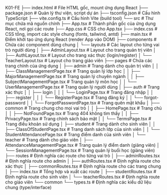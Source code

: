 K01-FE
├── index.html                        # File HTML gốc, mount ứng dụng React
├── package.json                      # Quản lý thư viện, script dự án
├── tsconfig.json                     # Cấu hình TypeScript
├── vite.config.ts                    # Cấu hình Vite (build tool)
└── src                               # Thư mục chứa mã nguồn chính
    ├── App.tsx                       # Thành phần gốc của ứng dụng React, nơi gọi các route
    ├── App.css                       # CSS cho App.tsx
    ├── index.css                     # CSS tổng, import các style chung (fonts, tailwind, antd)
    ├── main.tsx                      # Điểm khởi tạo ứng dụng React (render App vào DOM)
    ├── components                    # Chứa các component dùng chung
    │   └── layouts                   # Các layout cho từng vai trò người dùng
    │       ├── AdminLayout.tsx       # Layout cho trang quản trị viên
    │       ├── AuthLayout.tsx        # Layout cho trang xác thực (login/register)
    │       └── TeacherLayout.tsx     # Layout cho trang giáo viên
    ├── pages                         # Chứa các trang chính của ứng dụng
    │   ├── admin                     # Trang dành cho quản trị viên
    │   │   ├── ClassManagementPage.tsx   # Trang quản lý lớp học
    │   │   ├── MajorManagementPage.tsx   # Trang quản lý chuyên ngành
    │   │   ├── SubjectManagementPage.tsx # Trang quản lý môn học
    │   │   └── UserManagementPage.tsx    # Trang quản lý người dùng
    │   ├── auth                      # Trang xác thực
    │   │   ├── login
    │   │   │   └── LoginPage.tsx         # Trang đăng nhập
    │   │   ├── register
    │   │   │   └── RegisterPage.tsx      # Trang đăng ký
    │   │   └── forgot-password
    │   │       └── ForgotPasswordPage.tsx # Trang quên mật khẩu
    │   ├── common                    # Trang chung cho mọi vai trò
    │   │   ├── HomePage.tsx              # Trang chủ
    │   │   ├── NotFoundPage.tsx          # Trang 404 không tìm thấy
    │   │   ├── PrivacyPage.tsx           # Trang chính sách bảo mật
    │   │   └── TermsPage.tsx             # Trang điều khoản sử dụng
    │   ├── student                   # Trang dành cho sinh viên
    │   │   ├── ClassOfStudentPage.tsx    # Trang danh sách lớp của sinh viên
    │   │   └── StudentAttendancePage.tsx # Trang điểm danh của sinh viên
    │   └── teacher                   # Trang dành cho giáo viên
    │       ├── AttendanceManagementPage.tsx # Trang quản lý điểm danh (giảng viên)
    │       └── SessionManagementPage.tsx    # Trang quản lý buổi học (giảng viên)
    ├── routes                        # Định nghĩa các route cho từng vai trò
    │   ├── adminRoutes.tsx           # Định nghĩa route cho admin
    │   ├── authRoutes.tsx            # Định nghĩa route cho xác thực
    │   ├── commonRoutes.tsx          # Định nghĩa route cho các trang chung
    │   ├── index.tsx                 # Tổng hợp và xuất các route
    │   ├── studentRoutes.tsx         # Định nghĩa route cho sinh viên
    │   └── teacherRoutes.tsx         # Định nghĩa route cho giáo viên
    └── common
        └── types.ts                  # Định nghĩa các kiểu dữ liệu chung (type/interface)